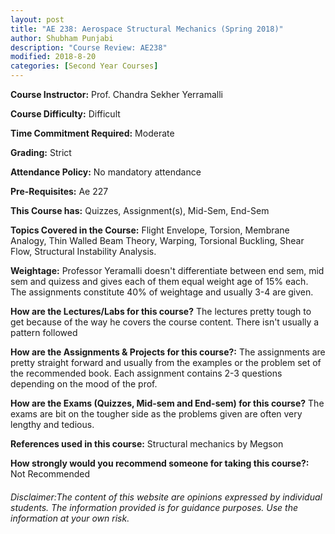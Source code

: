 ```yaml
---
layout: post
title: "AE 238: Aerospace Structural Mechanics (Spring 2018)"
author: Shubham Punjabi
description: "Course Review: AE238"
modified: 2018-8-20
categories: [Second Year Courses]
---
```


**Course Instructor:** Prof. Chandra Sekher Yerramalli

**Course Difficulty:** Difficult

**Time Commitment Required:** Moderate

**Grading:** Strict

**Attendance Policy:** No mandatory attendance

**Pre-Requisites:** Ae 227

**This Course has:** Quizzes, Assignment(s), Mid-Sem, End-Sem

**Topics Covered in the Course:**
Flight Envelope, Torsion, Membrane Analogy, Thin Walled Beam Theory, Warping, Torsional Buckling, Shear Flow, Structural Instability Analysis.

**Weightage:**
Professor Yeramalli doesn't differentiate between end sem, mid sem and quizess and gives each of them equal weight age of 15% each. The assignments constitute 40% of weightage and usually 3-4 are given.  

**How are the Lectures/Labs for this course?**
The lectures pretty tough to get because of the way he covers the course content. There isn't usually a pattern followed 

**How are the Assignments & Projects for this course?:**
The assignments are pretty straight forward and usually from the examples or the problem set of the recommended book. Each assignment contains 2-3 questions depending on the mood of the prof.

**How are the Exams (Quizzes, Mid-sem and End-sem) for this course?**
The exams are bit on the tougher side as the problems given are often very lengthy and tedious. 

**References used in this course:**
Structural mechanics by Megson

**How strongly would you recommend someone for taking this course?:**
Not Recommended

###### Disclaimer:The content of this website are opinions expressed by individual students. The information provided is for guidance purposes. Use the information at your own risk.